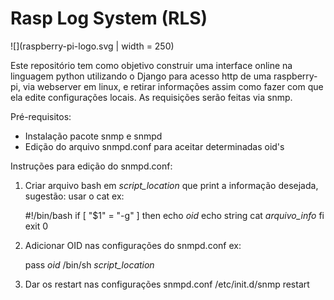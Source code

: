 # Rasp Log System (RLS)

![](raspberry-pi-logo.svg | width = 250)

Este repositório tem como objetivo construir uma interface online na linguagem python utilizando o Django para acesso http de uma raspberry-pi, via webserver em linux, e retirar informações assim como fazer com que ela edite configurações locais. As requisições serão feitas via snmp.

Pré-requisitos:
-	Instalação pacote snmp e snmpd
-	Edição do arquivo snmpd.conf para aceitar determinadas oid's

Instruções para edição do snmpd.conf:
1.	Criar arquivo bash em *script_location* que print a informação desejada, sugestão: usar o cat
	ex: 
	
	#!/bin/bash
	if [ "$1" = "-g" ]
	then
	echo *oid*
	echo string
	cat *arquivo_info*
	fi
	exit 0

2.	Adicionar OID nas configurações do snmpd.conf
	ex:

	pass *oid* /bin/sh  *script_location*

3.	Dar os restart nas configurações snmpd.conf
	/etc/init.d/snmp restart
